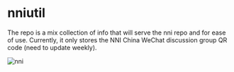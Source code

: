# nniutil
The repo is a mix collection of info that will serve the nni repo and for ease of use. Currently, it only stores the NNI China WeChat discussion group QR code (need to update weekly).

![nni](https://github.com/scarlett2018/nniutil/blob/master/wechat0617.png)
